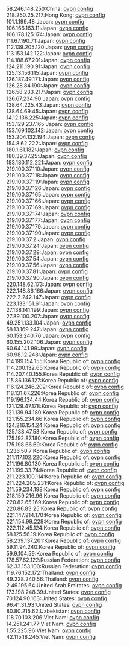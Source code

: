 58.246.148.250:China: [ovpn config](vpn/58_246_148_250.ovpn)  
218.250.25.217:Hong Kong: [ovpn config](vpn/218_250_25_217.ovpn)  
101.1.199.48:Japan: [ovpn config](vpn/101_1_199_48.ovpn)  
106.166.163.11:Japan: [ovpn config](vpn/106_166_163_11.ovpn)  
106.178.125.174:Japan: [ovpn config](vpn/106_178_125_174.ovpn)  
111.67.190.71:Japan: [ovpn config](vpn/111_67_190_71.ovpn)  
112.139.205.120:Japan: [ovpn config](vpn/112_139_205_120.ovpn)  
113.153.142.122:Japan: [ovpn config](vpn/113_153_142_122.ovpn)  
114.188.67.201:Japan: [ovpn config](vpn/114_188_67_201.ovpn)  
124.211.190.91:Japan: [ovpn config](vpn/124_211_190_91.ovpn)  
125.13.156.115:Japan: [ovpn config](vpn/125_13_156_115.ovpn)  
126.187.49.171:Japan: [ovpn config](vpn/126_187_49_171.ovpn)  
126.28.84.190:Japan: [ovpn config](vpn/126_28_84_190.ovpn)  
126.58.233.217:Japan: [ovpn config](vpn/126_58_233_217.ovpn)  
126.67.234.90:Japan: [ovpn config](vpn/126_67_234_90.ovpn)  
138.64.225.43:Japan: [ovpn config](vpn/138_64_225_43.ovpn)  
138.64.69.45:Japan: [ovpn config](vpn/138_64_69_45.ovpn)  
14.12.136.225:Japan: [ovpn config](vpn/14_12_136_225.ovpn)  
153.129.237.165:Japan: [ovpn config](vpn/153_129_237_165.ovpn)  
153.169.102.142:Japan: [ovpn config](vpn/153_169_102_142.ovpn)  
153.204.132.194:Japan: [ovpn config](vpn/153_204_132_194.ovpn)  
154.8.62.222:Japan: [ovpn config](vpn/154_8_62_222.ovpn)  
180.1.61.182:Japan: [ovpn config](vpn/180_1_61_182.ovpn)  
180.39.37.25:Japan: [ovpn config](vpn/180_39_37_25.ovpn)  
183.180.112.221:Japan: [ovpn config](vpn/183_180_112_221.ovpn)  
219.100.37.110:Japan: [ovpn config](vpn/219_100_37_110.ovpn)  
219.100.37.118:Japan: [ovpn config](vpn/219_100_37_118.ovpn)  
219.100.37.119:Japan: [ovpn config](vpn/219_100_37_119.ovpn)  
219.100.37.126:Japan: [ovpn config](vpn/219_100_37_126.ovpn)  
219.100.37.165:Japan: [ovpn config](vpn/219_100_37_165.ovpn)  
219.100.37.166:Japan: [ovpn config](vpn/219_100_37_166.ovpn)  
219.100.37.169:Japan: [ovpn config](vpn/219_100_37_169.ovpn)  
219.100.37.174:Japan: [ovpn config](vpn/219_100_37_174.ovpn)  
219.100.37.177:Japan: [ovpn config](vpn/219_100_37_177.ovpn)  
219.100.37.179:Japan: [ovpn config](vpn/219_100_37_179.ovpn)  
219.100.37.190:Japan: [ovpn config](vpn/219_100_37_190.ovpn)  
219.100.37.2:Japan: [ovpn config](vpn/219_100_37_2.ovpn)  
219.100.37.24:Japan: [ovpn config](vpn/219_100_37_24.ovpn)  
219.100.37.29:Japan: [ovpn config](vpn/219_100_37_29.ovpn)  
219.100.37.54:Japan: [ovpn config](vpn/219_100_37_54.ovpn)  
219.100.37.56:Japan: [ovpn config](vpn/219_100_37_56.ovpn)  
219.100.37.81:Japan: [ovpn config](vpn/219_100_37_81.ovpn)  
219.100.37.90:Japan: [ovpn config](vpn/219_100_37_90.ovpn)  
220.148.62.173:Japan: [ovpn config](vpn/220_148_62_173.ovpn)  
222.148.86.166:Japan: [ovpn config](vpn/222_148_86_166.ovpn)  
222.2.242.147:Japan: [ovpn config](vpn/222_2_242_147.ovpn)  
223.133.151.61:Japan: [ovpn config](vpn/223_133_151_61.ovpn)  
27.138.141.199:Japan: [ovpn config](vpn/27_138_141_199.ovpn)  
27.89.100.207:Japan: [ovpn config](vpn/27_89_100_207.ovpn)  
49.251.133.104:Japan: [ovpn config](vpn/49_251_133_104.ovpn)  
58.13.169.247:Japan: [ovpn config](vpn/58_13_169_247.ovpn)  
60.153.240.76:Japan: [ovpn config](vpn/60_153_240_76.ovpn)  
60.155.202.106:Japan: [ovpn config](vpn/60_155_202_106.ovpn)  
60.64.141.99:Japan: [ovpn config](vpn/60_64_141_99.ovpn)  
60.98.12.248:Japan: [ovpn config](vpn/60_98_12_248.ovpn)  
114.199.154.155:Korea Republic of: [ovpn config](vpn/114_199_154_155.ovpn)  
114.200.132.65:Korea Republic of: [ovpn config](vpn/114_200_132_65.ovpn)  
114.207.40.155:Korea Republic of: [ovpn config](vpn/114_207_40_155.ovpn)  
115.86.136.127:Korea Republic of: [ovpn config](vpn/115_86_136_127.ovpn)  
116.124.246.202:Korea Republic of: [ovpn config](vpn/116_124_246_202.ovpn)  
118.131.67.226:Korea Republic of: [ovpn config](vpn/118_131_67_226.ovpn)  
119.196.134.44:Korea Republic of: [ovpn config](vpn/119_196_134_44.ovpn)  
121.129.47.178:Korea Republic of: [ovpn config](vpn/121_129_47_178.ovpn)  
121.139.94.180:Korea Republic of: [ovpn config](vpn/121_139_94_180.ovpn)  
121.155.234.66:Korea Republic of: [ovpn config](vpn/121_155_234_66.ovpn)  
124.216.154.24:Korea Republic of: [ovpn config](vpn/124_216_154_24.ovpn)  
125.138.47.53:Korea Republic of: [ovpn config](vpn/125_138_47_53.ovpn)  
175.192.87.180:Korea Republic of: [ovpn config](vpn/175_192_87_180.ovpn)  
175.198.66.69:Korea Republic of: [ovpn config](vpn/175_198_66_69.ovpn)  
1.236.50.7:Korea Republic of: [ovpn config](vpn/1_236_50_7.ovpn)  
211.117.102.220:Korea Republic of: [ovpn config](vpn/211_117_102_220.ovpn)  
211.196.80.130:Korea Republic of: [ovpn config](vpn/211_196_80_130.ovpn)  
211.199.33.74:Korea Republic of: [ovpn config](vpn/211_199_33_74.ovpn)  
211.223.100.114:Korea Republic of: [ovpn config](vpn/211_223_100_114.ovpn)  
211.224.205.231:Korea Republic of: [ovpn config](vpn/211_224_205_231.ovpn)  
211.59.234.198:Korea Republic of: [ovpn config](vpn/211_59_234_198.ovpn)  
218.159.216.96:Korea Republic of: [ovpn config](vpn/218_159_216_96.ovpn)  
220.82.65.169:Korea Republic of: [ovpn config](vpn/220_82_65_169.ovpn)  
220.86.83.25:Korea Republic of: [ovpn config](vpn/220_86_83_25.ovpn)  
221.147.214.170:Korea Republic of: [ovpn config](vpn/221_147_214_170.ovpn)  
221.154.99.228:Korea Republic of: [ovpn config](vpn/221_154_99_228.ovpn)  
222.112.45.124:Korea Republic of: [ovpn config](vpn/222_112_45_124.ovpn)  
58.125.56.19:Korea Republic of: [ovpn config](vpn/58_125_56_19.ovpn)  
58.239.137.201:Korea Republic of: [ovpn config](vpn/58_239_137_201.ovpn)  
59.11.94.240:Korea Republic of: [ovpn config](vpn/59_11_94_240.ovpn)  
59.9.104.59:Korea Republic of: [ovpn config](vpn/59_9_104_59.ovpn)  
178.57.62.122:Russian Federation: [ovpn config](vpn/178_57_62_122.ovpn)  
62.33.153.100:Russian Federation: [ovpn config](vpn/62_33_153_100.ovpn)  
119.76.152.172:Thailand: [ovpn config](vpn/119_76_152_172.ovpn)  
49.228.240.56:Thailand: [ovpn config](vpn/49_228_240_56.ovpn)  
2.49.195.64:United Arab Emirates: [ovpn config](vpn/2_49_195_64.ovpn)  
173.198.248.39:United States: [ovpn config](vpn/173_198_248_39.ovpn)  
70.124.90.163:United States: [ovpn config](vpn/70_124_90_163.ovpn)  
96.41.31.93:United States: [ovpn config](vpn/96_41_31_93.ovpn)  
80.80.215.62:Uzbekistan: [ovpn config](vpn/80_80_215_62.ovpn)  
118.70.103.206:Viet Nam: [ovpn config](vpn/118_70_103_206.ovpn)  
14.251.241.77:Viet Nam: [ovpn config](vpn/14_251_241_77.ovpn)  
1.55.225.96:Viet Nam: [ovpn config](vpn/1_55_225_96.ovpn)  
42.115.18.245:Viet Nam: [ovpn config](vpn/42_115_18_245.ovpn)  

